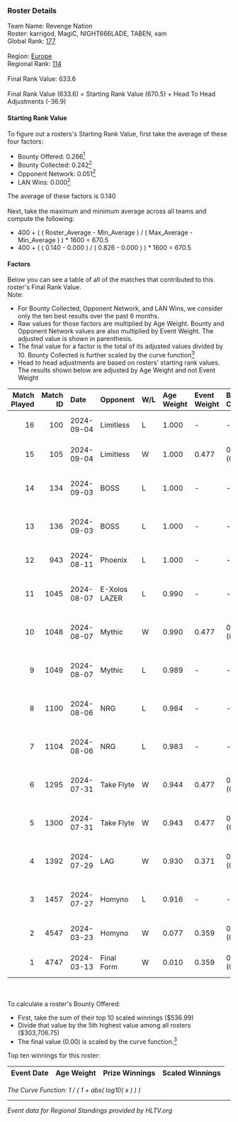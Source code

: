 ### Roster Details<br />
Team Name: Revenge Nation<br />
Roster: karrigod, MagiC, NIGHT666LADE, TABEN, xam<br />
Global Rank: [177](../../standings_global_2024_09_08.md)<br />
<br />
Region: [Europe]( ../../standings_europe_2024_09_08.md)<br />
Regional Rank: [114]( ../../standings_europe_2024_09_08.md)<br />
<br />
Final Rank Value:  633.6<br />
<br />
Final Rank Value (633.6) = Starting Rank Value (670.5) + Head To Head Adjustments (-36.9)<br />

#### Starting Rank Value<br />
To figure out a rosters's Starting Rank Value, first take the average of these four factors:<br />
- Bounty Offered: 0.266[<sup>1</sup>](#table2)
- Bounty Collected: 0.242[<sup>2</sup>](#table1)
- Opponent Network: 0.051[<sup>2</sup>](#table1)
- LAN Wins: 0.000[<sup>2</sup>](#table1)

The average of these factors is 0.140<br />
<br />
Next, take the maximum and minimum average across all teams and compute the following:<br />
- 400 + ( ( Roster_Average - Min_Average ) / ( Max_Average - Min_Average ) ) * 1600 = 670.5
- 400 + ( ( 0.140 - 0.000 ) / ( 0.826 - 0.000 ) ) * 1600 = 670.5


#### Factors<br />
Below you can see a table of all of the matches that contributed to this roster's Final Rank Value.<br />
Note:<br />

- For Bounty Collected, Opponent Network, and LAN Wins, we consider only the ten best results over the past 6 months.
- Raw values for those factors are multiplied by Age Weight. Bounty and Opponent Network values are also multiplied by Event Weight. The adjusted value is shown in parenthesis.
- The final value for a factor is the total of its adjusted values divided by 10. Bounty Collected is further scaled by the curve function[<sup>3</sup>](#curveFunction)
- Head to head adjustments are based on rosters' starting rank values. The results shown below are adjusted by Age Weight and not Event Weight
<span id="table1"></span><br />


| Match Played | Match ID | Date       | Opponent      | W/L | Age Weight | Event Weight | Bounty Collected | Opponent Network | LAN Wins  | H2H Adj. | Roster                                      |
| -: | -: | :- | :- | :- | :- | :- | :- | :- | :- | -: | :- |
|           16 |      100 | 2024-09-04 | Limitless     | L   | 1.000      | -            | -                | -                | -         |   -22.68 | karrigod, MagiC, NIGHT666LADE, TABEN, xam   |
|           15 |      105 | 2024-09-04 | Limitless     | W   | 1.000      | 0.477        | 0.000 (0.000)    | 0.075 (0.036)    | 0 (0.000) |     8.34 | karrigod, MagiC, NIGHT666LADE, TABEN, xam   |
|           14 |      134 | 2024-09-03 | BOSS          | L   | 1.000      | -            | -                | -                | -         |    -9.60 | dantemoren, MagiC, NIGHT666LADE, TABEN, xam |
|           13 |      136 | 2024-09-03 | BOSS          | L   | 1.000      | -            | -                | -                | -         |   -10.36 | dantemoren, MagiC, NIGHT666LADE, TABEN, xam |
|           12 |      943 | 2024-08-11 | Phoenix       | L   | 1.000      | -            | -                | -                | -         |   -16.32 | karrigod, MagiC, NIGHT666LADE, TABEN, xam   |
|           11 |     1045 | 2024-08-07 | E-Xolos LAZER | L   | 0.990      | -            | -                | -                | -         |   -11.73 | MagiC, NIGHT666LADE, S0ph3R, TABEN, xam     |
|           10 |     1048 | 2024-08-07 | Mythic        | W   | 0.990      | 0.477        | 0.007 (0.004)    | 0.276 (0.130)    | 0 (0.000) |    18.44 | MagiC, NIGHT666LADE, S0ph3R, TABEN, xam     |
|            9 |     1049 | 2024-08-07 | Mythic        | L   | 0.989      | -            | -                | -                | -         |   -12.50 | MagiC, NIGHT666LADE, S0ph3R, TABEN, xam     |
|            8 |     1100 | 2024-08-06 | NRG           | L   | 0.984      | -            | -                | -                | -         |    -5.98 | MagiC, NIGHT666LADE, S0ph3R, TABEN, xam     |
|            7 |     1104 | 2024-08-06 | NRG           | L   | 0.983      | -            | -                | -                | -         |    -6.31 | MagiC, NIGHT666LADE, S0ph3R, TABEN, xam     |
|            6 |     1295 | 2024-07-31 | Take Flyte    | W   | 0.944      | 0.477        | 0.002 (0.001)    | 0.230 (0.103)    | 0 (0.000) |    13.43 | MagiC, NIGHT666LADE, S0ph3R, TABEN, xam     |
|            5 |     1300 | 2024-07-31 | Take Flyte    | W   | 0.943      | 0.477        | 0.002 (0.001)    | 0.230 (0.103)    | 0 (0.000) |    14.59 | MagiC, NIGHT666LADE, S0ph3R, TABEN, xam     |
|            4 |     1392 | 2024-07-29 | LAG           | W   | 0.930      | 0.371        | 0.007 (0.002)    | 0.371 (0.128)    | 0 (0.000) |    18.00 | MagiC, NIGHT666LADE, S0ph3R, TABEN, xam     |
|            3 |     1457 | 2024-07-27 | Homyno        | L   | 0.916      | -            | -                | -                | -         |   -15.49 | MagiC, NIGHT666LADE, S0ph3R, TABEN, xam     |
|            2 |     4547 | 2024-03-23 | Homyno        | W   | 0.077      | 0.359        | 0.004 (0.000)    | 0.143 (0.004)    | 0 (0.000) |     1.17 | HorizoN, MagiC, S0ph3R, TABEN, xam          |
|            1 |     4747 | 2024-03-13 | Final Form    | W   | 0.010      | 0.359        | 0.001 (0.000)    | 0.045 (0.000)    | 0 (0.000) |     0.14 | HorizoN, MagiC, S0ph3R, TABEN, xam          |

<br />
<span id="table2"></span><br />
To calculate a roster's Bounty Offered:<br />

- First, take the sum of their top 10 scaled winnings ($536.99)
- Divide that value by the 5th highest value among all rosters ($303,706.75)
- The final value (0.00) is scaled by the curve function.[<sup>3</sup>](#curveFunction)

Top ten winnings for this roster:<br />

| Event Date | Age Weight | Prize Winnings | Scaled Winnings |
| :- | -: | :- | :- |


<span id="curveFunction"></span>_The Curve Function: 1 / ( 1 + abs( log10( x ) ) )_<br />

---
_Event data for Regional Standings provided by HLTV.org_<br />
